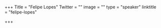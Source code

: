 +++
Title = "Felipe Lopes"
Twitter = ""
image = ""
type = "speaker"
linktitle = "felipe-lopes"

+++
